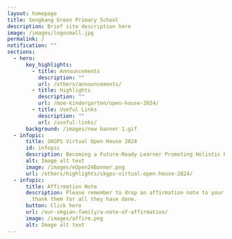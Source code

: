 ```yaml
---
layout: homepage
title: Sengkang Green Primary School
description: Brief site description here
image: /images/logosmall.jpg
permalink: /
notification: ""
sections:
  - hero:
      key_highlights:
        - title: Announcements
          description: ""
          url: /others/announcements/
        - title: Highlights
          description: ""
          url: /moe-kindergarten/open-house-2024/
        - title: Useful Links
          description: ""
          url: /useful-links/
      background: /images/new banner 1.gif
  - infopic:
      title: SKGPS Virtual Open House 2024
      id: infopic
      description: Becoming a Future-Ready Learner Promoting Holistic Health
      alt: Image alt text
      image: /images/eOpen24Banner.png
      url: /others/highlights/skgps-virtual-open-house-2024/
  - infopic:
      title: Affirmation Note
      description: Please remember to drop an affirmation note to your teachers to
        thank them for all they have done.
      button: Click here
      url: /our-skgian-family/a-note-of-affirmation/
      image: /images/affirm.png
      alt: Image alt text
---
```

